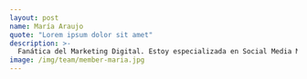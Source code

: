 ```yaml
---
layout: post
name: María Araujo
quote: "Lorem ipsum dolor sit amet"
description: >-
  Fanática del Marketing Digital. Estoy especializada en Social Media Management, aunque siempre me gusta estar en constante aprendizaje y descubrir nuevas áreas. El regaliz es una de las bases de mi dieta en Supertú y estoy aquí por los afterwork. 
image: /img/team/member-maria.jpg
---
```


